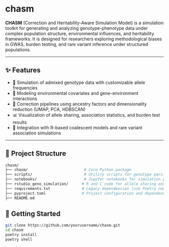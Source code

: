 # chasm

**CHASM** (Correction and Heritability-Aware Simulation Model) is a simulation toolkit for generating and analyzing genotype-phenotype data under complex population structure, environmental influences, and heritability frameworks. It is designed for researchers exploring methodological biases in GWAS, burden testing, and rare variant inference under structured populations.

---

## ✨ Features

- 🧬 Simulation of admixed genotype data with customizable allele frequencies  
- 🌿 Modeling environmental covariates and gene-environment interactions  
- 🧪 Correction pipelines using ancestry factors and dimensionality reduction (UMAP, PCA, HDBSCAN)  
- 📊 Visualization of allele sharing, association statistics, and burden test results  
- 🔁 Integration with R-based coalescent models and rare variant association simulations  

---

## 🧰 Project Structure

```bash
chasm/
├── chasm/                         # Core Python package
├── scripts/                       # Utility scripts for genotype parsing, LD scoring, etc.
├── notebooks/                     # Jupyter notebooks for simulation pipelines
├── rstudio_geno_simulation/      # R and C code for allele sharing and burden testing
├── requirements.txt              # Legacy dependencies (use Poetry now)
├── pyproject.toml                # Project configuration and dependencies
├── README.md
```

## 🚀 Getting Started
```bash
git clone https://github.com/yourusername/chasm.git
cd chasm
poetry install
poetry shell
```